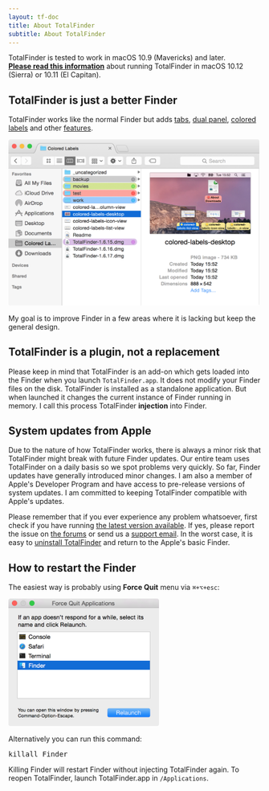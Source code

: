 ```yaml
---
layout: tf-doc
title: About TotalFinder
subtitle: About TotalFinder
---
```


<p class="info-box compatibility">
TotalFinder is tested to work in macOS 10.9 (Mavericks) and later.<br>
<b><a href="/sip">Please read this information</a></b> about running TotalFinder in macOS 10.12 (Sierra) or 10.11 (El Capitan).
</p>

## TotalFinder is just a better Finder

TotalFinder works like the normal Finder but adds [tabs](/tabs), [dual panel](/dual-mode), [colored labels](/colored-labels) and other [features](/tweaks).

<img src="/images/showcase/full-clabels.png" class="doc-image add-shadow" style="width:500px">

My goal is to improve Finder in a few areas where it is lacking but keep the general design.

## TotalFinder is a plugin, not a replacement

Please keep in mind that TotalFinder is an add-on which gets loaded into the Finder when you launch `TotalFinder.app`. It does not modify your Finder files on the disk. TotalFinder is installed as a standalone application. But when launched it changes the current instance of Finder running in memory. I call this process TotalFinder **injection** into Finder.

## System updates from Apple

Due to the nature of how TotalFinder works, there is always a minor risk that TotalFinder might break with future Finder updates. Our entire team uses TotalFinder on a daily basis so we spot problems very quickly. So far, Finder updates have generally introduced minor changes. I am also a member of Apple's Developer Program and have access to pre-release versions of system updates. I am committed to keeping TotalFinder compatible with Apple's updates.

Please remember that if you ever experience any problem whatsoever, first check if you have running [the latest version available](/beta-changes). If yes, please report the issue on [the forums](https://discuss.binaryage.com) or send us a [support email](mailto:support@binaryage.com). In the worst case, it is easy to [uninstall TotalFinder](/uninstallation) and return to the Apple's basic Finder.

## How to restart the Finder

The easiest way is probably using **Force Quit** menu via <code title="command + option + esc">⌘+⌥+esc</code>:

<img src="/images/force-quit-finder.png" class="doc-image add-shadow" style="width:300px">

Alternatively you can run this command: 

<pre class="terminal">
killall Finder
</pre>

Killing Finder will restart Finder without injecting TotalFinder again. To reopen TotalFinder, launch TotalFinder.app in `/Applications`.
